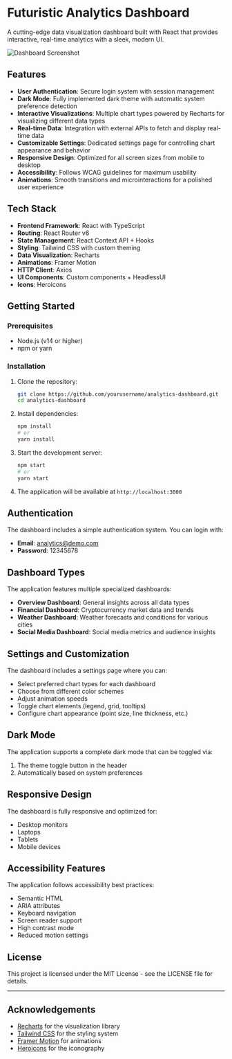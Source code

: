 # Futuristic Analytics Dashboard

A cutting-edge data visualization dashboard built with React that provides interactive, real-time analytics with a sleek, modern UI.

![Dashboard Screenshot](https://via.placeholder.com/1200x600?text=Futuristic+Analytics+Dashboard)

## Features

- **User Authentication**: Secure login system with session management
- **Dark Mode**: Fully implemented dark theme with automatic system preference detection
- **Interactive Visualizations**: Multiple chart types powered by Recharts for visualizing different data types
- **Real-time Data**: Integration with external APIs to fetch and display real-time data
- **Customizable Settings**: Dedicated settings page for controlling chart appearance and behavior
- **Responsive Design**: Optimized for all screen sizes from mobile to desktop
- **Accessibility**: Follows WCAG guidelines for maximum usability
- **Animations**: Smooth transitions and microinteractions for a polished user experience

## Tech Stack

- **Frontend Framework**: React with TypeScript
- **Routing**: React Router v6
- **State Management**: React Context API + Hooks
- **Styling**: Tailwind CSS with custom theming
- **Data Visualization**: Recharts
- **Animations**: Framer Motion
- **HTTP Client**: Axios
- **UI Components**: Custom components + HeadlessUI
- **Icons**: Heroicons

## Getting Started

### Prerequisites

- Node.js (v14 or higher)
- npm or yarn

### Installation

1. Clone the repository:
   ```bash
   git clone https://github.com/yourusername/analytics-dashboard.git
   cd analytics-dashboard
   ```

2. Install dependencies:
   ```bash
   npm install
   # or
   yarn install
   ```

3. Start the development server:
   ```bash
   npm start
   # or
   yarn start
   ```

4. The application will be available at `http://localhost:3000`

## Authentication

The dashboard includes a simple authentication system. You can login with:

- **Email**: analytics@demo.com
- **Password**: 12345678

## Dashboard Types

The application features multiple specialized dashboards:

- **Overview Dashboard**: General insights across all data types
- **Financial Dashboard**: Cryptocurrency market data and trends
- **Weather Dashboard**: Weather forecasts and conditions for various cities
- **Social Media Dashboard**: Social media metrics and audience insights

## Settings and Customization

The dashboard includes a settings page where you can:

- Select preferred chart types for each dashboard
- Choose from different color schemes
- Adjust animation speeds
- Toggle chart elements (legend, grid, tooltips)
- Configure chart appearance (point size, line thickness, etc.)

## Dark Mode

The application supports a complete dark mode that can be toggled via:

1. The theme toggle button in the header
2. Automatically based on system preferences

## Responsive Design

The dashboard is fully responsive and optimized for:

- Desktop monitors
- Laptops
- Tablets
- Mobile devices

## Accessibility Features

The application follows accessibility best practices:

- Semantic HTML
- ARIA attributes
- Keyboard navigation
- Screen reader support
- High contrast mode
- Reduced motion settings

## License

This project is licensed under the MIT License - see the LICENSE file for details.

---

## Acknowledgements

- [Recharts](https://recharts.org/) for the visualization library
- [Tailwind CSS](https://tailwindcss.com/) for the styling system
- [Framer Motion](https://www.framer.com/motion/) for animations
- [Heroicons](https://heroicons.com/) for the iconography 